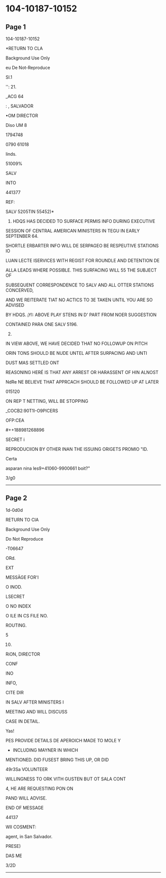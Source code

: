# 104-10187-10152

## Page 1

104-10187-10152

*RETURN TO CLA

Background Use Only

eu De Not-Reproduce

SI.1

'': 21.

_ACG 64

: , SALVADOR

•OM DIRECTOR

Diso UM 8

1794748

0790 61018

linds.

51009%

SALV

INTO

441377

REF:

SALV 5205TIN 55452)*

1. HDQS HAS DECIDED TO SURFACE PERMIS INFO DURING EXECUTIVE

SESSION OF CENTRAL AMERICAN MINISTERS IN TEGU IN EARLY SEPTENBER 64.

SHORTLE ERBARTER INFO WILL DE SERPAGEO BE RESPEUTIVE STATIONS IO

LUAN LECTE ISERVICES WITH REGIST FOR ROUNDLE AND DETENTION DE

ALLA LEADS WHERE POSSIBLE. THIS SURFACING WILL 55 THE SUBJECT OF

SUBSEQUENT CORRESPONDENCE TO SALV AND ALL OTTER STATIONS CONCERVED,

AND WE REITERATE TIAT NO ACTICS TO 3E TAKEN UNTIL YOU ARE SO ADVISED

BY HDQS. ¡YI: ABOVE PLAY STENS IN D' PART FROM NOER SUGGESTION

CONTAINED PARA ONE SALV 5196.

2.

IN VIEW ABOVE, WE HAVE DECIDED THAT NO FOLLOWUP ON PITCH

ORIN TONS SHOULD BE NUDE UNTEL AFTER SURPACING AND UNTI

DUST MAS SETTLED ONT

REASONING HERÉ IS THAT ANY ARREST OR HARASSENT OF HIN ALNOST

NdRe NE BELIEVE THAT APPRCACH SHOULD BE FOLLOWED UP AT LATER

015120

ON REP T NETTING, WILL BE STOPPING

_COCB2:90T1I-O9PICERS

OFP:CEA

#++188981268896

SECRET i

REPRODUCIION BY OTHER INAN THE ISSUING ORIGETS PROMIO "ID.

Certa

asparan nina les9+41060-9900661 boit?"

3/g0

---

## Page 2

1d-0d0d

RETURN TO CIA

Background Use Only

Do Not Reproduce

-T06647

ORd.

EXT

MESSÄGE FOR'I

O INOD.

LSECRET

O NO INDEX

O ILE IN CS FILE NO.

ROUTING.

5

10.

RiON, DIRECTOR

CONF

INO

INFO,

CITE DIR

IN SALV AFTER MINISTERS I

MEETING AND WILL DISCUSS

CASE IN DETAIL.

Yas!

PES PROVIDE DETAILS DE APEROICH MADE TO MOLE Y

* INCLUDING MAYNER IN WHICH

MENTIONED. DID FUSEST BRING THIS UP, OR DID

49r3Sa VOLUNTEER

WILLINGNESS TO ORK VITH GUSTEN BUT OT SALA CONT

4, HE ARE REQUESTING PON ON

PAND WILL ADVISE.

END OF MESSAGE

44137

WIl COSMENT:

agent, in San Salvador.

PRESE)

DAS ME

3/2D

---

